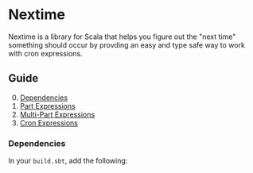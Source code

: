 # Nextime

Nextime is a library for Scala that helps you figure out the "next time" something should occur by provding an easy and
type safe way to work with cron expressions.

## Guide

  0. [Dependencies](#dependencies)
  0. [Part Expressions](#part-expressions)
  0. [Multi-Part Expressions](#multi-part-expressions)
  0. [Cron Expressions](#cron-expressions)
  
### Dependencies

In your `build.sbt`, add the following: